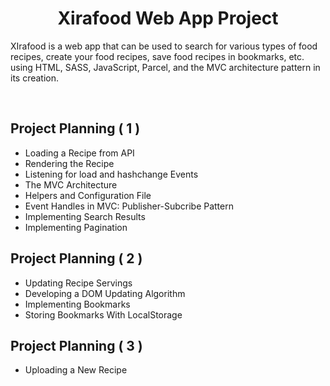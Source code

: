 <h1 align="center">Xirafood Web App Project</h1>

<p>XIrafood is a web app that can be used to search for various types of food recipes, create your food recipes, save food recipes in bookmarks, etc.</br>using HTML, SASS, JavaScript, Parcel, and the MVC architecture pattern in its creation.</p>

</br>

<h2>Project Planning ( 1 )</h2>

-   Loading a Recipe from API
-   Rendering the Recipe
-   Listening for load and hashchange Events
-   The MVC Architecture
-   Helpers and Configuration File
-   Event Handles in MVC: Publisher-Subcribe Pattern
-   Implementing Search Results
-   Implementing Pagination

<h2>Project Planning ( 2 )</h2>

-   Updating Recipe Servings
-   Developing a DOM Updating Algorithm
-   Implementing Bookmarks
-   Storing Bookmarks With LocalStorage

<h2>Project Planning ( 3 )</h2>

-   Uploading a New Recipe
